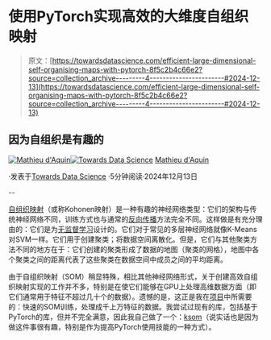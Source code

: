 # 使用PyTorch实现高效的大维度自组织映射

> 原文：[https://towardsdatascience.com/efficient-large-dimensional-self-organising-maps-with-pytorch-8f5c2b4c66e2?source=collection_archive---------4-----------------------#2024-12-13](https://towardsdatascience.com/efficient-large-dimensional-self-organising-maps-with-pytorch-8f5c2b4c66e2?source=collection_archive---------4-----------------------#2024-12-13)

## 因为自组织是有趣的

[](https://medium.com/@mathieu.daquin.x?source=post_page---byline--8f5c2b4c66e2--------------------------------)[![Mathieu d'Aquin](../Images/b91a2457db6910010311758d21e2794a.png)](https://medium.com/@mathieu.daquin.x?source=post_page---byline--8f5c2b4c66e2--------------------------------)[](https://towardsdatascience.com/?source=post_page---byline--8f5c2b4c66e2--------------------------------)[![Towards Data Science](../Images/a6ff2676ffcc0c7aad8aaf1d79379785.png)](https://towardsdatascience.com/?source=post_page---byline--8f5c2b4c66e2--------------------------------) [Mathieu d'Aquin](https://medium.com/@mathieu.daquin.x?source=post_page---byline--8f5c2b4c66e2--------------------------------)

·发表于[Towards Data Science](https://towardsdatascience.com/?source=post_page---byline--8f5c2b4c66e2--------------------------------) ·5分钟阅读·2024年12月13日

--

[自组织映射](https://en.wikipedia.org/wiki/Self-organizing_map)（或称Kohonen映射）是一种有趣的神经网络类型：它们的架构与传统神经网络不同，训练方式也与通常的[反向传播](https://en.wikipedia.org/wiki/Backpropagation)方法完全不同。这样做是有充分理由的：它们是为[无监督学习](https://en.wikipedia.org/wiki/Unsupervised_learning)设计的。它们对于常见的多层神经网络就像K-Means对SVM一样。它们用于创建聚类；将数据空间离散化。但是，它们与其他聚类方法不同的地方在于：它们创建的聚类形成了数据的地图（聚类的网格），地图中各个聚类之间的距离代表了这些聚类在数据空间中成员之间的平均距离。

由于自组织映射（SOM）稍显特殊，相比其他神经网络形式，关于创建高效自组织映射实现的工作并不多，特别是在使它们能够在GPU上处理高维数据方面（即它们通常用于特征不超过几十个的数据）。遗憾的是，这正是我在[项目](https://arxiv.org/abs/2312.05864)中所需要的：快速的SOM训练，处理成千上万特征的数据。我尝试过现有的库，包括基于PyTorch的库，但并不完全满意，因此我自己做了一个：[ksom](https://pypi.org/project/ksom/)（说实话也是因为做这件事很有趣，特别是作为提高PyTorch使用技能的一种方式）。
